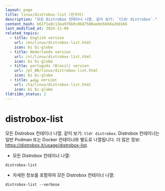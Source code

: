 ```yaml
---
layout: page
title: linux/distrobox-list (한국어)
description: "모든 Distrobox 컨테이너 나열. 같이 보기: `tldr distrobox`."
content_hash: b61f1e8c13ea976b0c0b87508ae0e58dda28d166
last_modified_at: 2024-11-09
related_topics:
  - title: English version
    url: /en/linux/distrobox-list.html
    icon: bi bi-globe
  - title: Nederlands version
    url: /nl/linux/distrobox-list.html
    icon: bi bi-globe
  - title: português (Brasil) version
    url: /pt_BR/linux/distrobox-list.html
    icon: bi bi-globe
  - title: தமிழ் version
    url: /ta/linux/distrobox-list.html
    icon: bi bi-globe
tldri18n_status: 2
---
```

# distrobox-list

모든 Distrobox 컨테이너 나열. 같이 보기: `tldr distrobox`.
Distrobox 컨테이너는 일반 Podman 또는 Docker 컨테이너와 별도로 나열됩니다.
더 많은 정보: <https://distrobox.it/usage/distrobox-list>.

- 모든 Distrobox 컨테이너 나열:

`distrobox-list`

- 자세한 정보를 포함하여 모든 Distrobox 컨테이너 나열:

`distrobox-list --verbose`
